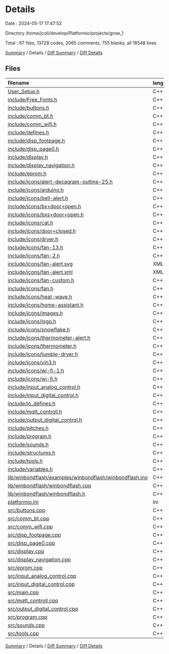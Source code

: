 # Details

Date : 2024-05-17 17:47:52

Directory /home/jcoli/develop/Platformio/projects/grow_1

Total : 67 files,  13728 codes, 2065 comments, 755 blanks, all 16548 lines

[Summary](results.md) / Details / [Diff Summary](diff.md) / [Diff Details](diff-details.md)

## Files
| filename | language | code | comment | blank | total |
| :--- | :--- | ---: | ---: | ---: | ---: |
| [User_Setup.h](/User_Setup.h) | C++ | 23 | 66 | 28 | 117 |
| [include/Free_Fonts.h](/include/Free_Fonts.h) | C++ | 264 | 55 | 61 | 380 |
| [include/buttons.h](/include/buttons.h) | C++ | 6 | 6 | 5 | 17 |
| [include/comm_bt.h](/include/comm_bt.h) | C++ | 5 | 6 | 4 | 15 |
| [include/comm_wifi.h](/include/comm_wifi.h) | C++ | 8 | 6 | 5 | 19 |
| [include/defines.h](/include/defines.h) | C++ | 31 | 7 | 11 | 49 |
| [include/disp_footpage.h](/include/disp_footpage.h) | C++ | 4 | 7 | 5 | 16 |
| [include/disp_page0.h](/include/disp_page0.h) | C++ | 4 | 7 | 5 | 16 |
| [include/display.h](/include/display.h) | C++ | 5 | 6 | 4 | 15 |
| [include/display_navigation.h](/include/display_navigation.h) | C++ | 4 | 6 | 4 | 14 |
| [include/eprom.h](/include/eprom.h) | C++ | 13 | 6 | 4 | 23 |
| [include/icons/alert-decagram-outline-25.h](/include/icons/alert-decagram-outline-25.h) | C++ | 19 | 60 | 6 | 85 |
| [include/icons/arduino.h](/include/icons/arduino.h) | C++ | 19 | 60 | 6 | 85 |
| [include/icons/bell-alert.h](/include/icons/bell-alert.h) | C++ | 18 | 61 | 6 | 85 |
| [include/icons/bx+door+open.h](/include/icons/bx+door+open.h) | C++ | 12 | 52 | 6 | 70 |
| [include/icons/bxs+door+open.h](/include/icons/bxs+door+open.h) | C++ | 19 | 60 | 6 | 85 |
| [include/icons/cat.h](/include/icons/cat.h) | C++ | 19 | 60 | 6 | 85 |
| [include/icons/door+closed.h](/include/icons/door+closed.h) | C++ | 19 | 60 | 6 | 85 |
| [include/icons/dryer.h](/include/icons/dryer.h) | C++ | 19 | 60 | 6 | 85 |
| [include/icons/fan-13.h](/include/icons/fan-13.h) | C++ | 19 | 60 | 6 | 85 |
| [include/icons/fan-2.h](/include/icons/fan-2.h) | C++ | 19 | 60 | 6 | 85 |
| [include/icons/fan-alert.svg](/include/icons/fan-alert.svg) | XML | 1 | 0 | 0 | 1 |
| [include/icons/fan-alert.xml](/include/icons/fan-alert.xml) | XML | 5 | 0 | 1 | 6 |
| [include/icons/fan-custom.h](/include/icons/fan-custom.h) | C++ | 14 | 50 | 6 | 70 |
| [include/icons/fan.h](/include/icons/fan.h) | C++ | 1,029 | 282 | 6 | 1,317 |
| [include/icons/heat-wave.h](/include/icons/heat-wave.h) | C++ | 19 | 60 | 6 | 85 |
| [include/icons/home-assistant.h](/include/icons/home-assistant.h) | C++ | 19 | 60 | 6 | 85 |
| [include/icons/images.h](/include/icons/images.h) | C++ | 9,931 | 0 | 8 | 9,939 |
| [include/icons/logo.h](/include/icons/logo.h) | C++ | 28 | 41 | 6 | 75 |
| [include/icons/snowflake.h](/include/icons/snowflake.h) | C++ | 19 | 60 | 6 | 85 |
| [include/icons/thermometer-alert.h](/include/icons/thermometer-alert.h) | C++ | 19 | 60 | 6 | 85 |
| [include/icons/thermometer.h](/include/icons/thermometer.h) | C++ | 19 | 60 | 6 | 85 |
| [include/icons/tumble-dryer.h](/include/icons/tumble-dryer.h) | C++ | 19 | 60 | 6 | 85 |
| [include/icons/vin3.h](/include/icons/vin3.h) | C++ | 50 | 53 | 6 | 109 |
| [include/icons/wi-fi-1.h](/include/icons/wi-fi-1.h) | C++ | 16 | 53 | 6 | 75 |
| [include/icons/wi-fi.h](/include/icons/wi-fi.h) | C++ | 19 | 60 | 6 | 85 |
| [include/input_analog_control.h](/include/input_analog_control.h) | C++ | 3 | 6 | 4 | 13 |
| [include/input_digital_control.h](/include/input_digital_control.h) | C++ | 3 | 6 | 5 | 14 |
| [include/io_defines.h](/include/io_defines.h) | C++ | 29 | 33 | 14 | 76 |
| [include/mqtt_controll.h](/include/mqtt_controll.h) | C++ | 6 | 6 | 5 | 17 |
| [include/output_digital_control.h](/include/output_digital_control.h) | C++ | 4 | 6 | 4 | 14 |
| [include/pitches.h](/include/pitches.h) | C++ | 90 | 6 | 1 | 97 |
| [include/program.h](/include/program.h) | C++ | 3 | 6 | 5 | 14 |
| [include/sounds.h](/include/sounds.h) | C++ | 3 | 6 | 4 | 13 |
| [include/structures.h](/include/structures.h) | C++ | 232 | 11 | 45 | 288 |
| [include/tools.h](/include/tools.h) | C++ | 8 | 6 | 5 | 19 |
| [include/variables.h](/include/variables.h) | C++ | 82 | 6 | 16 | 104 |
| [lib/winbondflash/examples/winbondflash/winbondflash.ino](/lib/winbondflash/examples/winbondflash/winbondflash.ino) | C++ | 121 | 22 | 8 | 151 |
| [lib/winbondflash/winbondflash.cpp](/lib/winbondflash/winbondflash.cpp) | C++ | 324 | 28 | 44 | 396 |
| [lib/winbondflash/winbondflash.h](/lib/winbondflash/winbondflash.h) | C++ | 71 | 17 | 26 | 114 |
| [platformio.ini](/platformio.ini) | Ini | 21 | 9 | 3 | 33 |
| [src/buttons.cpp](/src/buttons.cpp) | C++ | 48 | 6 | 14 | 68 |
| [src/comm_bt.cpp](/src/comm_bt.cpp) | C++ | 34 | 7 | 15 | 56 |
| [src/comm_wifi.cpp](/src/comm_wifi.cpp) | C++ | 78 | 18 | 25 | 121 |
| [src/disp_footpage.cpp](/src/disp_footpage.cpp) | C++ | 84 | 28 | 19 | 131 |
| [src/disp_page0.cpp](/src/disp_page0.cpp) | C++ | 100 | 8 | 23 | 131 |
| [src/display.cpp](/src/display.cpp) | C++ | 33 | 6 | 21 | 60 |
| [src/display_navigation.cpp](/src/display_navigation.cpp) | C++ | 78 | 22 | 7 | 107 |
| [src/eprom.cpp](/src/eprom.cpp) | C++ | 147 | 46 | 40 | 233 |
| [src/input_analog_control.cpp](/src/input_analog_control.cpp) | C++ | 19 | 6 | 14 | 39 |
| [src/input_digital_control.cpp](/src/input_digital_control.cpp) | C++ | 12 | 9 | 13 | 34 |
| [src/main.cpp](/src/main.cpp) | C++ | 165 | 32 | 43 | 240 |
| [src/mqtt_controll.cpp](/src/mqtt_controll.cpp) | C++ | 19 | 8 | 18 | 45 |
| [src/output_digital_control.cpp](/src/output_digital_control.cpp) | C++ | 10 | 6 | 7 | 23 |
| [src/program.cpp](/src/program.cpp) | C++ | 12 | 6 | 12 | 30 |
| [src/sounds.cpp](/src/sounds.cpp) | C++ | 58 | 6 | 10 | 74 |
| [src/tools.cpp](/src/tools.cpp) | C++ | 75 | 7 | 8 | 90 |

[Summary](results.md) / Details / [Diff Summary](diff.md) / [Diff Details](diff-details.md)